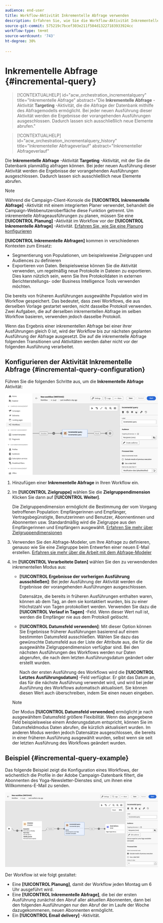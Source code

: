 ```yaml
---
audience: end-user
title: Workflow-Aktivität Inkrementelle Abfrage verwenden
description: Erfahren Sie, wie Sie die Workflow-Aktivität Inkrementelle Abfrage verwenden
source-git-commit: 575219c7bcef303e211f504d13227183933924cc
workflow-type: tm+mt
source-wordcount: '743'
ht-degree: 30%

---
```


# Inkrementelle Abfrage {#incremental-query}

>[!CONTEXTUALHELP]
>id="acw_orchestration_incrementalquery"
>title="Inkrementelle Abfrage"
>abstract="Die **Inkrementelle Abfrage** -Aktivität **Targeting** -Aktivität, die die Abfrage der Datenbank mithilfe des Abfragemodells ermöglicht. Bei jeder neuen Ausführung dieser Aktivität werden die Ergebnisse der vorangehenden Ausführungen ausgeschlossen. Dadurch lassen sich ausschließlich neue Elemente abrufen."

>[!CONTEXTUALHELP]
>id="acw_orchestration_incrementalquery_history"
>title="Inkrementeller Abfrageverlauf"
>abstract="Inkrementeller Abfrageverlauf"

Die **Inkrementelle Abfrage** -Aktivität **Targeting** -Aktivität, mit der Sie die Datenbank planmäßig abfragen können. Bei jeder neuen Ausführung dieser Aktivität werden die Ergebnisse der vorangehenden Ausführungen ausgeschlossen. Dadurch lassen sich ausschließlich neue Elemente abrufen.

>[!NOTE]
>
>Während die Campaign-Client-Konsole die **[!UICONTROL Inkrementelle Abfrage]** -Aktivität mit einem integrierten Planer verwendet, behandelt die Campaign-Webbenutzeroberfläche diese Funktion getrennt. Um inkrementelle Abfrageausführungen zu planen, müssen Sie eine **[!UICONTROL Planung]** -Aktivität im Workflow vor der **[!UICONTROL Inkrementelle Abfrage]** -Aktivität. [Erfahren Sie, wie Sie eine Planung konfigurieren](scheduler.md)

**[!UICONTROL Inkrementelle Abfragen]** kommen in verschiedenen Kontexten zum Einsatz:

* Segmentierung von Populationen, um beispielsweise Zielgruppen und Audiences zu definieren
* Exportieren von Daten. Beispielsweise können Sie die Aktivität verwenden, um regelmäßig neue Protokolle in Dateien zu exportieren. Dies kann nützlich sein, wenn Sie Ihre Protokolldaten in externen Berichterstellungs- oder Business Intelligence Tools verwenden möchten.

Die bereits von früheren Ausführungen ausgewählte Population wird im Workflow gespeichert. Das bedeutet, dass zwei Workflows, die aus derselben Vorlage gestartet werden, nicht dasselbe Protokoll verwenden. Zwei Aufgaben, die auf derselben inkrementellen Abfrage im selben Workflow basieren, verwenden jedoch dasselbe Protokoll.

Wenn das Ergebnis einer inkrementellen Abfrage bei einer ihrer Ausführungen gleich 0 ist, wird der Workflow bis zur nächsten geplanten Ausführung der Abfrage ausgesetzt. Die auf die inkrementelle Abfrage folgenden Transitionen und Aktivitäten werden daher nicht vor der folgenden Ausführung verarbeitet.

## Konfigurieren der Aktivität Inkrementelle Abfrage {#incremental-query-configuration}

Führen Sie die folgenden Schritte aus, um die **Inkrementelle Abfrage** Aktivität:

![](../assets/incremental-query.png)

1. Hinzufügen einer **Inkrementelle Abfrage** in Ihren Workflow ein.

1. Im **[!UICONTROL Zielgruppe]** wählen Sie die **Zielgruppendimension** Klicken Sie dann auf **[!UICONTROL Weiter]**.

   Die Zielgruppendimension ermöglicht die Bestimmung der vom Vorgang betroffenen Population: Empfängerinnen und Empfänger, Vertragsbegünstigte, Benutzerinnen und Benutzer, Abonnentinnen und Abonnenten usw. Standardmäßig wird die Zielgruppe aus den Empfängerinnen und Empfängern ausgewählt. [Erfahren Sie mehr über Zielgruppendimensionen](../../audience/about-recipients.md#targeting-dimensions)

1. Verwenden Sie den Abfrage-Modeler, um Ihre Abfrage zu definieren, genauso wie Sie eine Zielgruppe beim Entwerfen einer neuen E-Mail erstellen. [Erfahren sie mehr über die Arbeit mit dem Abfrage-Modeler](../../query/query-modeler-overview.md)

1. Im **[!UICONTROL Verarbeitete Daten]** wählen Sie den zu verwendenden inkrementellen Modus aus:

   * **[!UICONTROL Ergebnisse der vorherigen Ausführung ausschließen]**: Bei jeder Ausführung der Aktivität werden die Ergebnisse der vorangehenden Ausführungen ausgeschlossen.

     Datensätze, die bereits in früheren Ausführungen enthalten waren, können ab dem Tag, an dem sie kontaktiert wurden, bis zu einer Höchstzahl von Tagen protokolliert werden. Verwenden Sie dazu die **[!UICONTROL Verlauf in Tagen]** -Feld. Wenn dieser Wert null ist, werden die Empfänger nie aus dem Protokoll gelöscht.

   * **[!UICONTROL Datumsfeld verwenden]**: Mit dieser Option können Sie Ergebnisse früherer Ausführungen basierend auf einem bestimmten Datumsfeld ausschließen. Wählen Sie dazu das gewünschte Datumsfeld aus der Liste der Attribute aus, die für die ausgewählte Zielgruppendimension verfügbar sind. Bei den nächsten Ausführungen des Workflows werden nur Daten abgerufen, die nach dem letzten Ausführungsdatum geändert oder erstellt wurden.

     Nach der ersten Ausführung des Workflows wird die **[!UICONTROL Letztes Ausführungsdatum]** -Feld verfügbar. Er gibt das Datum an, das für die nächste Ausführung verwendet wird, und wird bei jeder Ausführung des Workflows automatisch aktualisiert. Sie können diesen Wert auch überschreiben, indem Sie einen neuen eingeben.

   >[!NOTE]
   >
   >Der Modus **[!UICONTROL Datumsfeld verwenden]** ermöglicht je nach ausgewähltem Datumsfeld größere Flexibilität. Wenn das angegebene Feld beispielsweise einem Änderungsdatum entspricht, können Sie im Datumsfeldmodus Daten abrufen, die kürzlich aktualisiert wurden. Im anderen Modus werden jedoch Datensätze ausgeschlossen, die bereits in einer früheren Ausführung ausgewählt wurden, selbst wenn sie seit der letzten Ausführung des Workflows geändert wurden.

## Beispiel {#incremental-query-example}

Das folgende Beispiel zeigt die Konfiguration eines Workflows, der wöchentlich die Profile in der Adobe Campaign-Datenbank filtert, die Abonnenten des Yoga-Newsletter-Dienstes sind, um ihnen eine Willkommens-E-Mail zu senden.

![](../assets/incremental-query-example.png)

Der Workflow ist wie folgt gestaltet:

* Eine **[!UICONTROL Planung]**, damit der Workflow jeden Montag um 6 Uhr ausgeführt wird.
* Eine **[!UICONTROL Inkrementelle Abfrage]**, die bei der ersten Ausführung zunächst den Abruf aller aktuellen Abonnenten, dann bei den folgenden Ausführungen nur den Abruf der im Laufe der Woche dazugekommenen, neuen Abonnenten ermöglicht.
* Ein **[!UICONTROL Email delivery]** -Aktivität.
